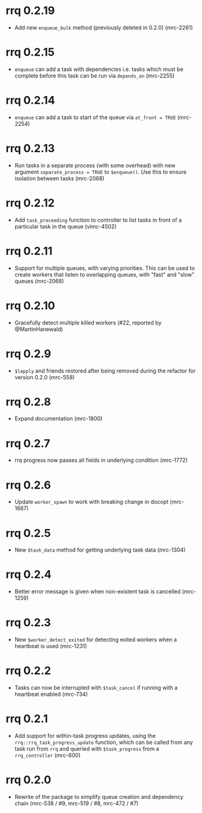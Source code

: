 # rrq 0.2.19

* Add new `enqueue_bulk` method (previously deleted in 0.2.0) (mrc-2261)

# rrq 0.2.15

* `enqueue` can add a task with dependencies i.e. tasks which must be complete before this task can be run via `depends_on` (mrc-2255)

# rrq 0.2.14

* `enqueue` can add a task to start of the queue via `at_front = TRUE` (mrc-2254)

# rrq 0.2.13

* Run tasks in a separate process (with some overhead) with new argument `separate_process = TRUE` to `$enqueue()`. Use this to ensure isolation between tasks (mrc-2068)

# rrq 0.2.12

* Add `task_preceeding` function to controller to list tasks in front of a particular task in the queue (vimc-4502)

# rrq 0.2.11

* Support for multiple queues, with varying priorities. This can be used to create workers that listen to overlapping queues, with "fast" and "slow" queues (mrc-2068)

# rrq 0.2.10

* Gracefully detect multiple killed workers (#22, reported by @MartinHanewald)

# rrq 0.2.9

* `$lapply` and friends restored after being removed during the refactor for version 0.2.0 (mrc-558)

# rrq 0.2.8

* Expand documentation (mrc-1800)

# rrq 0.2.7

* rrq progress now passes all fields in underlying condition (mrc-1772)

# rrq 0.2.6

* Update `worker_spawn` to work with breaking change in docopt (mrc-1667)

# rrq 0.2.5

* New `$task_data` method for getting underlying task data (mrc-1304)

# rrq 0.2.4

* Better error message is given when non-existent task is cancelled (mrc-1259)

# rrq 0.2.3

* New `$worker_detect_exited` for detecting exited workers when a heartbeat is used (mrc-1231)

# rrq 0.2.2

* Tasks can now be interrupted with `$task_cancel` if running with a heartbeat enabled (mrc-734)

# rrq 0.2.1

* Add support for within-task progress updates, using the `rrq::rrq_task_progress_update` function, which can be called from any task run from `rrq` and queried with `$task_progress` from a `rrq_controller` (mrc-600)

# rrq 0.2.0

* Rewrite of the package to simplify queue creation and dependency chain (mrc-538 / #9, mrc-519 / #8, mrc-472 / #7)
